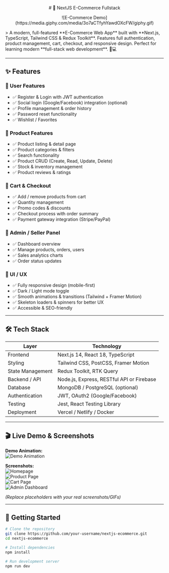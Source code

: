 <p align="center"> # 🛒 NextJS E-Commerce Fullstack </p>

<p align="center"> ![E-Commerce Demo](https://media.giphy.com/media/3o7aCTfyhYawdOXcFW/giphy.gif) </p>
> A modern, full-featured **E-Commerce Web App** built with **Next.js, TypeScript, Tailwind CSS & Redux Toolkit**. Features full authentication, product management, cart, checkout, and responsive design. Perfect for learning modern **full-stack web development**. 🚀💻

---

## ✨ Features

### 🔹 User Features
- ✅ Register & Login with JWT authentication  
- ✅ Social login (Google/Facebook) integration (optional)  
- ✅ Profile management & order history  
- ✅ Password reset functionality  
- ✅ Wishlist / Favorites  

### 🔹 Product Features
- ✅ Product listing & detail page  
- ✅ Product categories & filters  
- ✅ Search functionality  
- ✅ Product CRUD (Create, Read, Update, Delete)  
- ✅ Stock & inventory management  
- ✅ Product reviews & ratings  

### 🔹 Cart & Checkout
- ✅ Add / remove products from cart  
- ✅ Quantity management  
- ✅ Promo codes & discounts  
- ✅ Checkout process with order summary  
- ✅ Payment gateway integration (Stripe/PayPal)  

### 🔹 Admin / Seller Panel
- ✅ Dashboard overview  
- ✅ Manage products, orders, users  
- ✅ Sales analytics charts  
- ✅ Order status updates  

### 🔹 UI / UX
- ✅ Fully responsive design (mobile-first)  
- ✅ Dark / Light mode toggle  
- ✅ Smooth animations & transitions (Tailwind + Framer Motion)  
- ✅ Skeleton loaders & spinners for better UX  
- ✅ Accessible & SEO-friendly  

---

## 🛠 Tech Stack

| Layer | Technology |
|-------|------------|
| Frontend | Next.js 14, React 18, TypeScript |
| Styling | Tailwind CSS, PostCSS, Framer Motion |
| State Management | Redux Toolkit, RTK Query |
| Backend / API | Node.js, Express, RESTful API or Firebase |
| Database | MongoDB / PostgreSQL (optional) |
| Authentication | JWT, OAuth2 (Google/Facebook) |
| Testing | Jest, React Testing Library |
| Deployment | Vercel / Netlify / Docker |

---

## 🎬 Live Demo & Screenshots

**Demo Animation:**  
![Demo Animation](https://media.giphy.com/media/l0HlQ7LRalUe8xjzq/giphy.gif)

**Screenshots:**  
![Homepage](https://via.placeholder.com/600x400?text=Homepage)  
![Product Page](https://via.placeholder.com/600x400?text=Product+Page)  
![Cart Page](https://via.placeholder.com/600x400?text=Cart+Page)  
![Admin Dashboard](https://via.placeholder.com/600x400?text=Admin+Dashboard)

*(Replace placeholders with your real screenshots/GIFs)*

---

## 🚀 Getting Started

```bash
# Clone the repository
git clone https://github.com/your-username/nextjs-ecommerce.git
cd nextjs-ecommerce

# Install dependencies
npm install

# Run development server
npm run dev
